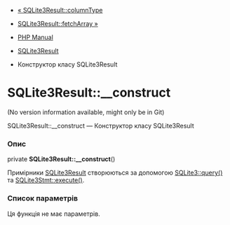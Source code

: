 - [« SQLite3Result::columnType](sqlite3result.columntype.md)
- [SQLite3Result::fetchArray »](sqlite3result.fetcharray.md)

- [PHP Manual](index.md)
- [SQLite3Result](class.sqlite3result.md)
- Конструктор класу SQLite3Result

# SQLite3Result::\_\_construct

(No version information available, might only be in Git)

SQLite3Result::\_\_construct — Конструктор класу SQLite3Result

### Опис

private **SQLite3Result::\_\_construct**()

Примірники [SQLite3Result](class.sqlite3result.md) створюються за допомогою
[SQLite3::query()](sqlite3.query.md) та
[SQLite3Stmt::execute()](sqlite3stmt.execute.md).

### Список параметрів

Ця функція не має параметрів.
